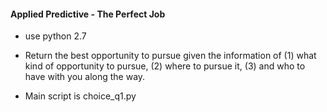 #### Applied Predictive - The Perfect Job
- use python 2.7
- Return the best opportunity to pursue given the information of
(1) what kind of opportunity to pursue,
(2) where to pursue it, 
(3) and who to have with you along the way.

- Main script is choice_q1.py
